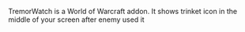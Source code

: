 TremorWatch is a World of Warcraft addon. It shows trinket icon in the middle of your screen after enemy used it
